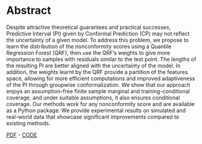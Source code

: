 # Abstract

Despite attractive theoretical guarantees and practical successes, Predictive Interval (PI) given by Conformal Prediction (CP) may not reflect the
uncertainty of a given model. To address this problem, we propose to learn the distribution of the nonconformity scores using a Quantile Regression Forest (QRF), then use the QRF’s weights to give more importance to samples with residuals similar to the test point. The lengths of the resulting PI are better aligned with the uncertainty of the model. In addition, the weights learnt by
the QRF provide a partition of the features space, allowing for more efficient computations and improved adaptiveness of the PI through groupwise conformalization. We show that our approach enjoys an assumption-free finite sample marginal and training-conditional coverage, and under suitable assumptions, it also ensures conditional coverage. Our methods work for any nonconformity score and are available as a Python package. We
provide experimental results on simulated and real-world data that showcase significant improvements compared to existing methods.

[PDF](https://drive.google.com/file/d/1xqKN7uKued0L8m2UEr4L2CSrUymMzufw/view?usp=sharing) - [CODE](https://github.com/salimamoukou/ACPI)

